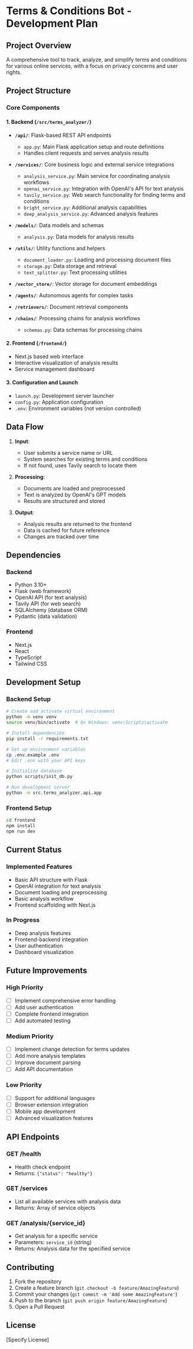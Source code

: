 # Terms & Conditions Bot - Development Plan

## Project Overview
A comprehensive tool to track, analyze, and simplify terms and conditions for various online services, with a focus on privacy concerns and user rights.

## Project Structure

### Core Components

#### 1. Backend (`/src/terms_analyzer/`)
- **`/api/`**: Flask-based REST API endpoints
  - `app.py`: Main Flask application setup and route definitions
  - Handles client requests and serves analysis results

- **`/services/`**: Core business logic and external service integrations
  - `analysis_service.py`: Main service for coordinating analysis workflows
  - `openai_service.py`: Integration with OpenAI's API for text analysis
  - `tavily_service.py`: Web search functionality for finding terms and conditions
  - `bright_service.py`: Additional analysis capabilities
  - `deep_analysis_service.py`: Advanced analysis features

- **`/models/`**: Data models and schemas
  - `analysis.py`: Data models for analysis results

- **`/utils/`**: Utility functions and helpers
  - `document_loader.py`: Loading and processing document files
  - `storage.py`: Data storage and retrieval
  - `text_splitter.py`: Text processing utilities

- **`/vector_store/`**: Vector storage for document embeddings

- **`/agents/`**: Autonomous agents for complex tasks

- **`/retrievers/`**: Document retrieval components

- **`/chains/`**: Processing chains for analysis workflows
  - `schemas.py`: Data schemas for processing chains

#### 2. Frontend (`/frontend/`)
- Next.js based web interface
- Interactive visualization of analysis results
- Service management dashboard

#### 3. Configuration and Launch
- `launch.py`: Development server launcher
- `config.py`: Application configuration
- `.env`: Environment variables (not version controlled)

## Data Flow

1. **Input**: 
   - User submits a service name or URL
   - System searches for existing terms and conditions
   - If not found, uses Tavily search to locate them

2. **Processing**:
   - Documents are loaded and preprocessed
   - Text is analyzed by OpenAI's GPT models
   - Results are structured and stored

3. **Output**:
   - Analysis results are returned to the frontend
   - Data is cached for future reference
   - Changes are tracked over time

## Dependencies

### Backend
- Python 3.10+
- Flask (web framework)
- OpenAI API (for text analysis)
- Tavily API (for web search)
- SQLAlchemy (database ORM)
- Pydantic (data validation)

### Frontend
- Next.js
- React
- TypeScript
- Tailwind CSS

## Development Setup

### Backend Setup
```bash
# Create and activate virtual environment
python -m venv venv
source venv/bin/activate  # On Windows: venv\Scripts\activate

# Install dependencies
pip install -r requirements.txt

# Set up environment variables
cp .env.example .env
# Edit .env with your API keys

# Initialize database
python scripts/init_db.py

# Run development server
python -m src.terms_analyzer.api.app
```

### Frontend Setup
```bash
cd frontend
npm install
npm run dev
```

## Current Status

### Implemented Features
- Basic API structure with Flask
- OpenAI integration for text analysis
- Document loading and preprocessing
- Basic analysis workflow
- Frontend scaffolding with Next.js

### In Progress
- Deep analysis features
- Frontend-backend integration
- User authentication
- Dashboard visualization

## Future Improvements

### High Priority
- [ ] Implement comprehensive error handling
- [ ] Add user authentication
- [ ] Complete frontend integration
- [ ] Add automated testing

### Medium Priority
- [ ] Implement change detection for terms updates
- [ ] Add more analysis templates
- [ ] Improve document parsing
- [ ] Add API documentation

### Low Priority
- [ ] Support for additional languages
- [ ] Browser extension integration
- [ ] Mobile app development
- [ ] Advanced visualization features

## API Endpoints

### GET /health
- Health check endpoint
- Returns: `{"status": "healthy"}`

### GET /services
- List all available services with analysis data
- Returns: Array of service objects

### GET /analysis/{service_id}
- Get analysis for a specific service
- Parameters: `service_id` (string)
- Returns: Analysis data for the specified service

## Contributing

1. Fork the repository
2. Create a feature branch (`git checkout -b feature/AmazingFeature`)
3. Commit your changes (`git commit -m 'Add some AmazingFeature'`)
4. Push to the branch (`git push origin feature/AmazingFeature`)
5. Open a Pull Request

## License
[Specify License]
